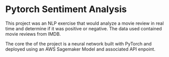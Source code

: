 # Pytorch Sentiment Analysis
This project was an NLP exercise that would analyze a movie review in real time and determine if it was positive or negative. The data used contained movie reviews from IMDB. 

The core the of the project is a neural network built with PyTorch and deployed using an AWS Sagemaker Model and associated API enpoint.
